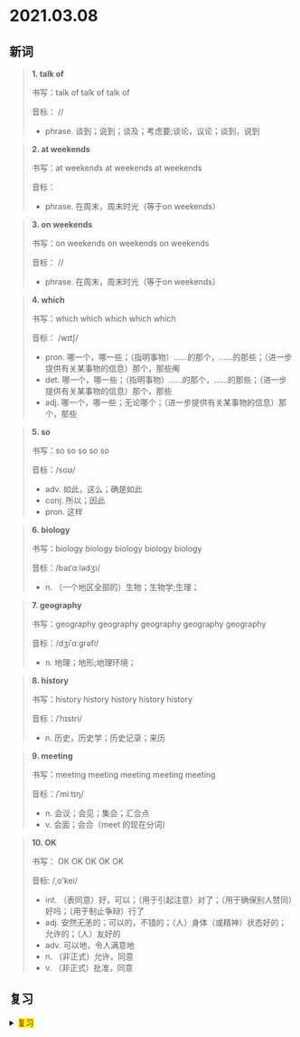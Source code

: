 # 2021.03.08

## 新词


> **1. talk of**
>
> 书写：talk of talk of talk of
>
> 音标： //
>
> - phrase. 谈到；说到；谈及；考虑要;谈论，议论；谈到，说到


> **2. at weekends**
>
> 书写：at weekends at weekends at weekends
>
> 音标：
>
> - phrase. 在周末，周末时光（等于on weekends）


> **3. on weekends**
>
> 书写：on weekends on weekends on weekends
>
> 音标： //
>
> - phrase. 在周末，周末时光（等于on weekends）


> **4. which**
>
> 书写：which which which which which
>
> 音标： /wɪtʃ/
>
> - pron. 哪一个，哪一些；（指明事物）……的那个，……的那些；（进一步提供有关某事物的信息）那个，那些阄
> - det. 哪一个，哪一些；（指明事物）……的那个，……的那些；（进一步提供有关某事物的信息）那个，那些
> - adj. 哪一个，哪一些；无论哪个；（进一步提供有关某事物的信息）那个，那些


> **5. so**
>
> 书写：so so so so so
>
> 音标：/soʊ/
>
> - adv. 如此，这么；确是如此
> - conj. 所以；因此
> - pron. 这样




> **6. biology**
>
> 书写：biology biology biology biology biology
>
> 音标：/baɪˈɑːlədʒi/
>
> - n. （一个地区全部的）生物；生物学;生理；


> **7. geography**
>
> 书写：geography geography geography geography geography
>
> 音标：/dʒiˈɑːɡrəfi/
>
> - n. 地理；地形;地理环境；


> **8. history**
>
> 书写：history history history history history
>
> 音标：/ˈhɪstri/
>
> - n. 历史，历史学；历史记录；来历

> **9. meeting**
>
> 书写：meeting meeting meeting meeting meeting
>
> 音标：/ˈmiːtɪŋ/
>
> - n. 会议；会见；集会；汇合点
> - v. 会面；会合（meet 的现在分词）


> **10. OK**
> 
> 书写： OK OK OK OK OK
>
> 音标:  /,o'kei/
>
> - int. （表同意）好，可以；（用于引起注意）对了；（用于确保别人赞同）好吗；（用于制止争辩）行了
> - adj. 安然无恙的；可以的，不错的；（人）身体（或精神）状态好的；允许的；（人）友好的
> - adv. 可以地，令人满意地
> - n. （非正式）允许，同意
> - v. （非正式）批准，同意



## 复习

<details> 
  <summary><mark><font color=darkred>复习</font></mark></summary>
  <br/>cancer cancer 癌症；恶性肿瘤；
  <br/>believe believe 相信；认定；
  <br/>coal coal 煤；煤炭；木炭；
  <br/>bank bank 银行；岸；库；
  <br/>business business 企业；工厂；公司；买卖；生意；事件；
  <br/>dark dark 黑暗；深色的；暗处；暗色；阴影；  
  <br/>company company 同伴；公司；一群；一伙；
  <br/>careful careful 小心；注意；谨慎；细致的；
  <br/>come from come from come from 来自；出身；归因于；
  <br/>as as 作为；当作；像；如同；
  <br/>carry carry 搬；带；携带；拿；提；
  <br/>face face 脸；面孔；表面；面部表情；面对；面临；面向；应付；
  <br/>daughter daughter 女儿；
  <br/>bean bean 豆；豆科植物；豆荚；豆形种子；
  <br/>take take 乘坐；拿；需要；接受；花费；镜头；
  <br/>book book 书；书籍；书本；著作；预订；预约；
  <br/>choice choice 选择；抉择；挑选；选择权；优质的；上等的；优选的；
  <br/>member member 成员；会员；分子；身体部位；
  <br/>as as 作为；当作；像；
  <br/>balloon balloon 气球；热气球；
  <br/>cup cup 杯子；
  <br/>cancel cancel 取消；撤销；废除；抵消；删去；划掉；
  <br/>walking walking 散步；步行；行走；竞走；
  <br/>really really 的确；真正的；说真的；实际上，事实上；真正地，真实地；真的吗？（表语气）
  <br/>hero hero 英雄；男主角；崇拜的对象
  <br/>brave brave 勇敢的；无畏的；勇敢的人
  <br/>better better 更好的；更好；较好的；胜过；超过；上进；
  <br/>back back 背部；背后；背；后面；向后；
  <br/>balloon balloon 气球；热气球；
  <br/>everyone everyone 所有人；每人；任何人；
  <br/>free free 免费；自由的；随心所欲的；
  <br/>another another 别的；另一个；不同的；又一；再一；
  <br/>as as 作为；当作；
  <br/>balloon balloon 气球；热气球；
  <br/>free free 免费；自由的；随心所欲的；
</details>  
